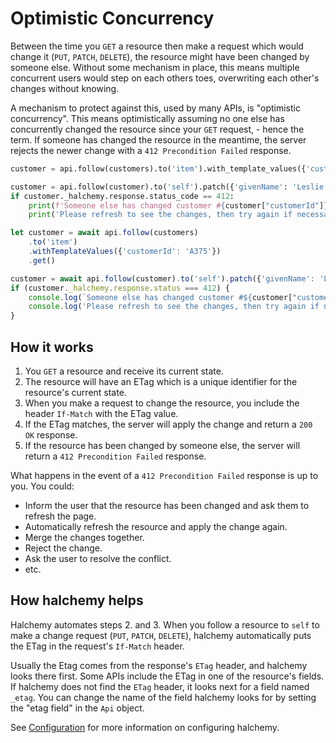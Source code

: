 # Optimistic Concurrency
Between the time you `GET` a resource then make a request which would change it (`PUT`, `PATCH`, `DELETE`), the resource might have been changed by someone else.  Without some mechanism in place, this means multiple concurrent users would step on each others toes, overwriting each other's changes without knowing.

A mechanism to protect against this, used by many APIs, is "optimistic concurrency".  This means optimistically assuming no one else has concurrently changed the resource since your `GET` request, - hence the term.  If someone has changed the resource in the meantime, the server rejects the newer change with a `412 Precondition Failed` response.

<tabs>
<tab name="Python">

```python
customer = api.follow(customers).to('item').with_template_values({'customerId': 'A375'}).get()

customer = api.follow(customer).to('self').patch({'givenName': 'Leslie'})
if customer._halchemy.response.status_code == 412:
    print(f'Someone else has changed customer #{customer["customerId"]}.')
    print('Please refresh to see the changes, then try again if necessary.')
```
</tab>

<tab name="JavaScript">

```javascript
let customer = await api.follow(customers)
    .to('item')
    .withTemplateValues({'customerId': 'A375'})
    .get()

customer = await api.follow(customer).to('self').patch({'givenName': 'Leslie'})
if (customer._halchemy.response.status === 412) {
    console.log(`Someone else has changed customer #${customer["customerId"]}.`)
    console.log('Please refresh to see the changes, then try again if necessary.')
}
```
</tab>

<future-languages />
</tabs>

## How it works
1. You `GET` a resource and receive its current state.
2. The resource will have an ETag which is a unique identifier for the resource's current state.
3. When you make a request to change the resource, you include the header `If-Match` with the ETag value.
4. If the ETag matches, the server will apply the change and return a `200 OK` response.
5. If the resource has been changed by someone else, the server will return a `412 Precondition Failed` response.

What happens in the event of a `412 Precondition Failed` response is up to you.  You could:
- Inform the user that the resource has been changed and ask them to refresh the page.
- Automatically refresh the resource and apply the change again.
- Merge the changes together.
- Reject the change.
- Ask the user to resolve the conflict.
- etc.

## How halchemy helps
Halchemy automates steps 2. and 3.   When you follow a resource to `self` to make a change request (`PUT`, `PATCH`, `DELETE`), halchemy automatically puts the ETag in the request's `If-Match` header.

Usually the Etag comes from the response's `ETag` header, and halchemy looks there first.  Some APIs include the ETag in one of the resource's fields.  If halchemy does not find the `ETag` header, it looks next for a field named `_etag`.  You can change the name of the field halchemy looks for by setting the "etag field" in the `Api` object.

See [Configuration](/configuration) for more information on configuring halchemy.
